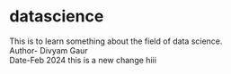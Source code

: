 # datascience
This is to learn something about the field of data science.
<br>
Author- Divyam Gaur
<br>
Date-Feb 2024
this is a new change
hiii